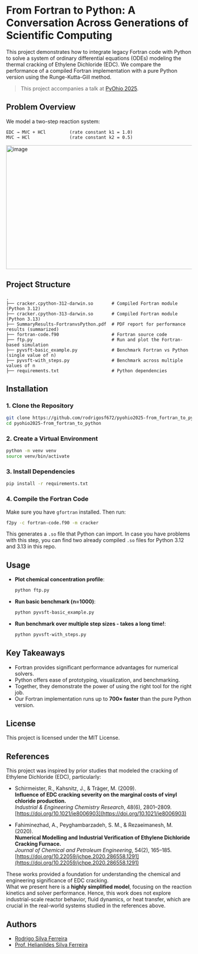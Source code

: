 # From Fortran to Python: A Conversation Across Generations of Scientific Computing

This project demonstrates how to integrate legacy Fortran code with Python to solve a system of ordinary differential equations (ODEs) modeling the thermal cracking of Ethylene Dichloride (EDC). We compare the performance of a compiled Fortran implementation with a pure Python version using the Runge-Kutta-Gill method.

> This project accompanies a talk at [PyOhio 2025](https://www.pyohio.org/2025/program/talks/from-fortran-to-python/).

## Problem Overview

We model a two-step reaction system:

```
EDC → MVC + HCl         (rate constant k1 = 1.0)
MVC → HCl               (rate constant k2 = 0.5)
```

<img width="866" height="335" alt="image" src="https://github.com/user-attachments/assets/4531c1eb-a52e-4fe0-a13c-2c8a3c42d234" />


## Project Structure

```
.
├── cracker.cpython-312-darwin.so       # Compiled Fortran module (Python 3.12)
├── cracker.cpython-313-darwin.so       # Compiled Fortran module (Python 3.13)
├── SummaryResults-FortranvsPython.pdf  # PDF report for performance results (summarized)
├── fortran-code.f90                    # Fortran source code
├── ftp.py                              # Run and plot the Fortran-based simulation
├── pyvsft-basic_example.py             # Benchmark Fortran vs Python (single value of n)
├── pyvsft-with_steps.py                # Benchmark across multiple values of n
├── requirements.txt                    # Python dependencies
```

## Installation

### 1. Clone the Repository

```bash
git clone https://github.com/rodrigosf672/pyohio2025-from_fortran_to_python.git
cd pyohio2025-from_fortran_to_python
```

### 2. Create a Virtual Environment

```bash
python -m venv venv
source venv/bin/activate
```

### 3. Install Dependencies

```bash
pip install -r requirements.txt
```

### 4. Compile the Fortran Code

Make sure you have `gfortran` installed. Then run:

```bash
f2py -c fortran-code.f90 -m cracker
```

This generates a `.so` file that Python can import. In case you have problems with this step, you can find two already compiled `.so` files for Python 3.12 and 3.13 in this repo.

## Usage

- **Plot chemical concentration profile**:
  ```bash
  python ftp.py
  ```

- **Run basic benchmark (n=1000)**:
  ```bash
  python pyvsft-basic_example.py
  ```

- **Run benchmark over multiple step sizes - takes a long time!**:
  ```bash
  python pyvsft-with_steps.py
  ```

## Key Takeaways

- Fortran provides significant performance advantages for numerical solvers.
- Python offers ease of prototyping, visualization, and benchmarking.
- Together, they demonstrate the power of using the right tool for the right job.
- Our Fortran implementation runs up to **700× faster** than the pure Python version.

## License

This project is licensed under the MIT License.

## References

This project was inspired by prior studies that modeled the cracking of Ethylene Dichloride (EDC), particularly:

- Schirmeister, R., Kahsnitz, J., & Träger, M. (2009).  
  **Influence of EDC cracking severity on the marginal costs of vinyl chloride production.**  
  *Industrial & Engineering Chemistry Research*, 48(6), 2801–2809.  
  [https://doi.org/10.1021/ie8006903](https://doi.org/10.1021/ie8006903)

- Fahiminezhad, A., Peyghambarzadeh, S. M., & Rezaeimanesh, M. (2020).  
  **Numerical Modelling and Industrial Verification of Ethylene Dichloride Cracking Furnace.**  
  *Journal of Chemical and Petroleum Engineering*, 54(2), 165–185.  
  [https://doi.org/10.22059/jchpe.2020.286558.1291](https://doi.org/10.22059/jchpe.2020.286558.1291)

These works provided a foundation for understanding the chemical and engineering significance of EDC cracking.  
What we present here is a **highly simplified model**, focusing on the reaction kinetics and solver performance. Hence, this work does not explore industrial-scale reactor behavior, fluid dynamics, or heat transfer, which are crucial in the real-world systems studied in the references above.

## Authors

- [Rodrigo Silva Ferreira](https://www.pyohio.org/2025/program/speakers/rodrigo-silva-ferreira/)
- [Prof. Helianildes Silva Ferreira](https://www.pyohio.org/2025/program/speakers/helianildes-silva-ferreira/)
